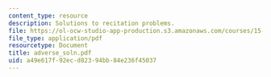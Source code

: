 ```yaml
---
content_type: resource
description: Solutions to recitation problems.
file: https://ol-ocw-studio-app-production.s3.amazonaws.com/courses/15-024-applied-economics-for-managers-summer-2004/a49e617f92ecd82394bb84e236f45037_adverse_soln.pdf
file_type: application/pdf
resourcetype: Document
title: adverse_soln.pdf
uid: a49e617f-92ec-d823-94bb-84e236f45037
---
```

